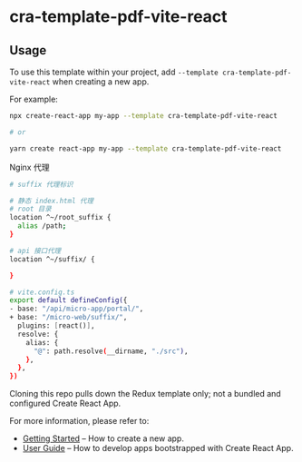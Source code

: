# cra-template-pdf-vite-react

## Usage

To use this template within your project, add `--template cra-template-pdf-vite-react` when creating a new app.

For example:

```sh
npx create-react-app my-app --template cra-template-pdf-vite-react

# or

yarn create react-app my-app --template cra-template-pdf-vite-react
```

Nginx 代理

```sh
# suffix 代理标识

# 静态 index.html 代理
# root 目录
location ^~/root_suffix {
  alias /path;
}

# api 接口代理
location ^~/suffix/ {

}

# vite.config.ts
export default defineConfig({
- base: "/api/micro-app/portal/",
+ base: "/micro-web/suffix/",
  plugins: [react()],
  resolve: {
    alias: {
      "@": path.resolve(__dirname, "./src"),
    },
  },
})
```

Cloning this repo pulls down the Redux template only; not a bundled and configured Create React App.

For more information, please refer to:

- [Getting Started](https://create-react-app.dev/docs/getting-started) – How to create a new app.
- [User Guide](https://create-react-app.dev) – How to develop apps bootstrapped with Create React App.
